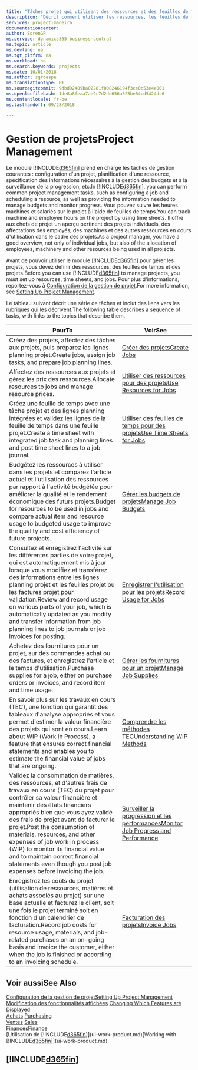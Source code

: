 ```yaml
---
title: "Tâches projet qui utilisent des ressources et des feuilles de temps | Microsoft Docs"
description: "Décrit comment utiliser les ressources, les feuilles de temps et les projets pour la gestion des projets."
services: project-madeira
documentationcenter: 
author: SorenGP
ms.service: dynamics365-business-central
ms.topic: article
ms.devlang: na
ms.tgt_pltfrm: na
ms.workload: na
ms.search.keywords: projects
ms.date: 10/01/2018
ms.author: sgroespe
ms.translationtype: HT
ms.sourcegitcommit: 9dbd92409ba02281f008246194f3ce0c53e4e001
ms.openlocfilehash: 1de8a8feaa7ae9c7d2dd656a525be84cd5424dc6
ms.contentlocale: fr-be
ms.lasthandoff: 09/28/2018

---
```

# <a name="project-management"></a><span data-ttu-id="aec47-103">Gestion de projets</span><span class="sxs-lookup"><span data-stu-id="aec47-103">Project Management</span></span>
<span data-ttu-id="aec47-104">Le module [!INCLUDE[d365fin](includes/d365fin_md.md)] prend en charge les tâches de gestion courantes : configuration d'un projet, planification d'une ressource, spécification des informations nécessaires à la gestion des budgets et à la surveillance de la progression, etc.</span><span class="sxs-lookup"><span data-stu-id="aec47-104">In [!INCLUDE[d365fin](includes/d365fin_md.md)], you can perform common project management tasks, such as configuring a job and scheduling a resource, as well as providing the information needed to manage budgets and monitor progress.</span></span> <span data-ttu-id="aec47-105">Vous pouvez suivre les heures machines et salariés sur le projet à l'aide de feuilles de temps.</span><span class="sxs-lookup"><span data-stu-id="aec47-105">You can track machine and employee hours on the project by using time sheets.</span></span> <span data-ttu-id="aec47-106">Il offre aux chefs de projet un aperçu pertinent des projets individuels, des affectations des employés, des machines et des autres ressources en cours d'utilisation dans le cadre des projets.</span><span class="sxs-lookup"><span data-stu-id="aec47-106">As a project manager, you have a good overview, not only of individual jobs, but also of the allocation of employees, machinery and other resources being used in all projects.</span></span>

<span data-ttu-id="aec47-107">Avant de pouvoir utiliser le module [!INCLUDE[d365fin](includes/d365fin_md.md)] pour gérer les projets, vous devez définir des ressources, des feuilles de temps et des projets.</span><span class="sxs-lookup"><span data-stu-id="aec47-107">Before you can use [!INCLUDE[d365fin](includes/d365fin_md.md)] to manage projects, you must set up resources, time sheets, and jobs.</span></span> <span data-ttu-id="aec47-108">Pour plus d'informations, reportez-vous à [Configuration de la gestion de projet](projects-setup-projects.md).</span><span class="sxs-lookup"><span data-stu-id="aec47-108">For more information, see [Setting Up Project Management](projects-setup-projects.md).</span></span>  

<span data-ttu-id="aec47-109">Le tableau suivant décrit une série de tâches et inclut des liens vers les rubriques qui les décrivent.</span><span class="sxs-lookup"><span data-stu-id="aec47-109">The following table describes a sequence of tasks, with links to the topics that describe them.</span></span>

| <span data-ttu-id="aec47-110">Pour</span><span class="sxs-lookup"><span data-stu-id="aec47-110">To</span></span> | <span data-ttu-id="aec47-111">Voir</span><span class="sxs-lookup"><span data-stu-id="aec47-111">See</span></span> |
| --- | --- |
| <span data-ttu-id="aec47-112">Créez des projets, affectez des tâches aux projets, puis préparez les lignes planning projet.</span><span class="sxs-lookup"><span data-stu-id="aec47-112">Create jobs, assign job tasks, and prepare job planning lines.</span></span> |[<span data-ttu-id="aec47-113">Créer des projets</span><span class="sxs-lookup"><span data-stu-id="aec47-113">Create Jobs</span></span>](projects-how-create-jobs.md) |
| <span data-ttu-id="aec47-114">Affectez des ressources aux projets et gérez les prix des ressources.</span><span class="sxs-lookup"><span data-stu-id="aec47-114">Allocate resources to jobs and manage resource prices.</span></span> |[<span data-ttu-id="aec47-115">Utiliser des ressources pour des projets</span><span class="sxs-lookup"><span data-stu-id="aec47-115">Use Resources for Jobs</span></span>](projects-how-use-resources.md) |
| <span data-ttu-id="aec47-116">Créez une feuille de temps avec une tâche projet et des lignes planning intégrées et validez les lignes de la feuille de temps dans une feuille projet.</span><span class="sxs-lookup"><span data-stu-id="aec47-116">Create a time sheet with integrated job task and planning lines and post time sheet lines to a job journal.</span></span> |[<span data-ttu-id="aec47-117">Utiliser des feuilles de temps pour des projets</span><span class="sxs-lookup"><span data-stu-id="aec47-117">Use Time Sheets for Jobs</span></span>](projects-how-use-time-sheets.md) |
| <span data-ttu-id="aec47-118">Budgétez les ressources à utiliser dans les projets et comparez l'article actuel et l'utilisation des ressources par rapport à l'activité budgétée pour améliorer la qualité et le rendement économique des futurs projets.</span><span class="sxs-lookup"><span data-stu-id="aec47-118">Budget for resources to be used in jobs and compare actual item and resource usage to budgeted usage to improve the quality and cost efficiency of future projects.</span></span> |[<span data-ttu-id="aec47-119">Gérer les budgets de projets</span><span class="sxs-lookup"><span data-stu-id="aec47-119">Manage Job Budgets</span></span>](projects-how-manage-budgets.md) |
| <span data-ttu-id="aec47-120">Consultez et enregistrez l'activité sur les différentes parties de votre projet, qui est automatiquement mis à jour lorsque vous modifiez et transférez des informations entre les lignes planning projet et les feuilles projet ou les factures projet pour validation.</span><span class="sxs-lookup"><span data-stu-id="aec47-120">Review and record usage on various parts of your job, which is automatically updated as you modify and transfer information from job planning lines to job journals or job invoices for posting.</span></span> |[<span data-ttu-id="aec47-121">Enregistrer l'utilisation pour les projets</span><span class="sxs-lookup"><span data-stu-id="aec47-121">Record Usage for Jobs</span></span>](projects-how-record-job-usage.md) |
| <span data-ttu-id="aec47-122">Achetez des fournitures pour un projet, sur des commandes achat ou des factures, et enregistrez l'article et le temps d'utilisation.</span><span class="sxs-lookup"><span data-stu-id="aec47-122">Purchase supplies for a job, either on purchase orders or invoices, and record item and time usage.</span></span> |[<span data-ttu-id="aec47-123">Gérer les fournitures pour un projet</span><span class="sxs-lookup"><span data-stu-id="aec47-123">Manage Job Supplies</span></span>](projects-how-manage-project-supplies.md) |
| <span data-ttu-id="aec47-124">En savoir plus sur les travaux en cours (TEC), une fonction qui garantit des tableaux d'analyse appropriés et vous permet d'estimer la valeur financière des projets qui sont en cours.</span><span class="sxs-lookup"><span data-stu-id="aec47-124">Learn about WIP (Work in Process), a feature that ensures correct financial statements and enables you to estimate the financial value of jobs that are ongoing.</span></span> |[<span data-ttu-id="aec47-125">Comprendre les méthodes TEC</span><span class="sxs-lookup"><span data-stu-id="aec47-125">Understanding WIP Methods</span></span>](projects-understanding-wip.md) |
| <span data-ttu-id="aec47-126">Validez la consommation de matières, des ressources, et d'autres frais de travaux en cours (TEC) du projet pour contrôler sa valeur financière et maintenir des états financiers appropriés bien que vous ayez validé des frais de projet avant de facturer le projet.</span><span class="sxs-lookup"><span data-stu-id="aec47-126">Post the consumption of materials, resources, and other expenses of job work in process (WIP) to monitor its financial value and to maintain correct financial statements even though you post job expenses before invoicing the job.</span></span> |[<span data-ttu-id="aec47-127">Surveiller la progression et les performances</span><span class="sxs-lookup"><span data-stu-id="aec47-127">Monitor Job Progress and Performance</span></span>](projects-how-monitor-progress-performance.md) |
| <span data-ttu-id="aec47-128">Enregistrez les coûts du projet (utilisation de ressources, matières et achats associés au projet) sur une base actuelle et facturez le client, soit une fois le projet terminé soit en fonction d'un calendrier de facturation.</span><span class="sxs-lookup"><span data-stu-id="aec47-128">Record job costs for resource usage, materials, and job-related purchases on an on-going basis and invoice the customer, either when the job is finished or according to an invoicing schedule.</span></span> |[<span data-ttu-id="aec47-129">Facturation des projets</span><span class="sxs-lookup"><span data-stu-id="aec47-129">Invoice Jobs</span></span>](projects-how-invoice-jobs.md) |

## <a name="see-also"></a><span data-ttu-id="aec47-130">Voir aussi</span><span class="sxs-lookup"><span data-stu-id="aec47-130">See Also</span></span>
[<span data-ttu-id="aec47-131">Configuration de la gestion de projet</span><span class="sxs-lookup"><span data-stu-id="aec47-131">Setting Up Project Management</span></span>](projects-setup-projects.md)  
<span data-ttu-id="aec47-132">[Modification des fonctionnalités affichées](ui-experiences.md)    </span><span class="sxs-lookup"><span data-stu-id="aec47-132">[Changing Which Features are Displayed](ui-experiences.md)    </span></span>  
<span data-ttu-id="aec47-133">[Achats](purchasing-manage-purchasing.md)       </span><span class="sxs-lookup"><span data-stu-id="aec47-133">[Purchasing](purchasing-manage-purchasing.md)       </span></span>  
<span data-ttu-id="aec47-134">[Ventes](sales-manage-sales.md)  </span><span class="sxs-lookup"><span data-stu-id="aec47-134">[Sales](sales-manage-sales.md)  </span></span>  
[<span data-ttu-id="aec47-135">Finances</span><span class="sxs-lookup"><span data-stu-id="aec47-135">Finance</span></span>](finance.md)  
<span data-ttu-id="aec47-136">[Utilisation de [!INCLUDE[d365fin](includes/d365fin_md.md)]](ui-work-product.md)</span><span class="sxs-lookup"><span data-stu-id="aec47-136">[Working with [!INCLUDE[d365fin](includes/d365fin_md.md)]](ui-work-product.md)</span></span>  

## [!INCLUDE[d365fin](includes/free_trial_md.md)]  
 

